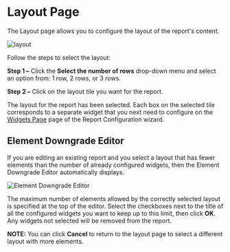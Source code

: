 # Layout Page

The Layout page allows you to configure the layout of the report's content.

![layout](/img/product_docs/accessanalyzer/accessanalyzer/enterpriseauditor/admin/report/wizard/layout.png)

Follow the steps to select the layout:

__Step 1 –__ Click the __Select the number of rows__ drop-down menu and select an option from: 1 row, 2 rows, or 3 rows.

__Step 2 –__ Click on the layout tile you want for the report.

The layout for the report has been selected. Each box on the selected tile corresponds to a separate widget that you next need to configure on the [Widgets Page](/docs/accessanalyzer/accessanalyzer/enterpriseauditor/admin/report/wizard/widgets.md) page of the Report Configuration wizard.

## Element Downgrade Editor

If you are editing an existing report and you select a layout that has fewer elements than the number of already configured widgets, then the Element Downgrade Editor automatically displays.

![Element Downgrade Editor](/img/product_docs/accessanalyzer/accessanalyzer/enterpriseauditor/admin/report/wizard/elementdowngradeeditor.png)

The maximum number of elements allowed by the correctly selected layout is specified at the top of the editor. Select the checkboxes next to the title of all the configured widgets you want to keep up to this limit, then click __OK__. Any widgets not selected will be removed from the report.

__NOTE:__ You can click __Cancel__ to return to the layout page to select a different layout with more elements.

